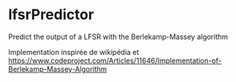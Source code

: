 # lfsrPredictor
Predict the output of a LFSR with the Berlekamp-Massey algorithm

Implementation inspirée de wikipédia et https://www.codeproject.com/Articles/11646/Implementation-of-Berlekamp-Massey-Algorithm
